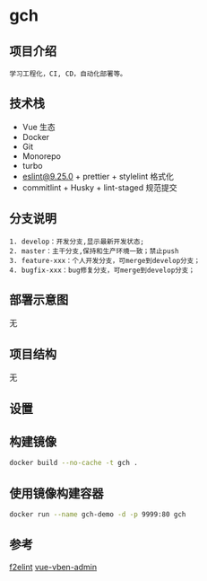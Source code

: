 # gch

## 项目介绍

```
学习工程化，CI, CD，自动化部署等。
```

## 技术栈

- Vue 生态
- Docker
- Git
- Monorepo
- turbo
- eslint@9.25.0 + prettier + stylelint 格式化
- commitlint + Husky + lint-staged 规范提交

## 分支说明

```
1. develop：开发分支,显示最新开发状态;
2. master：主干分支,保持和生产环境一致；禁止push
3. feature-xxx：个人开发分支，可merge到develop分支；
4. bugfix-xxx：bug修复分支，可merge到develop分支；
```

## 部署示意图

无

## 项目结构

无

## 设置

## 构建镜像

```bash
docker build --no-cache -t gch .
```

## 使用镜像构建容器

```bash
docker run --name gch-demo -d -p 9999:80 gch
```

## 参考
[f2elint](https://www.npmjs.com/package/f2elint)
[vue-vben-admin](https://github.com/vbenjs/vue-vben-admin)